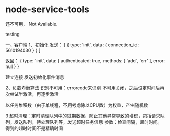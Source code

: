 # node-service-tools
还不可用， Not Available.

testing

一、客户端
1、初始化
发送：
[ { type: 'init', data: { connection_id: 5610194030 } } ]

返回：
{ type: 'init',
  data: { authenticated: true, methods: [ 'add', 'err' ], error: null } }

建立连接
发送初始化事件消息

2、负载均衡算法
识别不可用：errorcode来识别
不可用关闭，之后设定时间后再次尝试半激活，再逐步激活

以任务堆积数（由于单线程，不用考虑除以CPU数）为权重，产生随机数

3 超时清理：定时清理队列中的过期数据，防止其他异常导致的堆积，包括请求队列，发送队列，待处理队列等，发送超时任务信息
参数：检查间隔，超时时间。得到的超时时间不是精确时间
